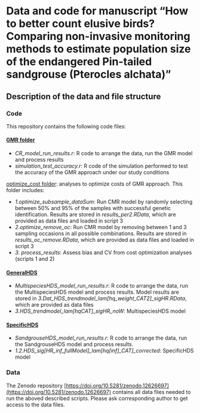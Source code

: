 # Data and code for manuscript “How to better count elusive birds? Comparing non-invasive monitoring methods to estimate population size of the endangered Pin-tailed sandgrouse (Pterocles alchata)” 

## Description of the data and file structure

### Code
This repository contains the following code files:

#### <ins>GMR folder</ins>
- *CR_model_run_results.r*: R code to arrange the data, run the GMR model and process results
- *simulation_test_accuracy.r*: R code of the simulation performed to test the accuracy of the GMR approach under our study conditions  

<ins>optimize_cost folder</ins>: analyses to optimize costs of GMR approach. This folder includes:
  - *1.optimize_subsample_dataSum*: Run CMR model by randomly selecting between 50% and 95% of the samples with successful genetic identification. Results are stored in *results_per2.RData*, which are provided as data files and loaded in script 3   
  - *2.optimize_remove_oc*: Run CMR model by removing between 1 and 3 sampling occasions in all possible combinations. Results are stored in *results_oc_remove.RData*, which are provided as data files and loaded in script 3  
  - *3. process_results*: Assess bias and CV from cost optimization analyses (scripts 1 and 2)  

#### <ins>GeneralHDS</ins>
- *MultispeciesHDS_model_run_results.r*: R code to arrange the data, run the MultispeciesHDS model and process results. Model results are stored in *3.Dat_HDS_trendmodel_lam[hq_weight_CAT2]_sigHR.RData*, which are provided as data files  
- *3.HDS_trendmodel_lam[hqCAT]_sigHR_noW*: MultispeciesHDS model  
  
#### <ins>SpecificHDS</ins>
- *SandgrouseHDS_model_run_results.r*: R code to arrange the data, run the SandgrouseHDS model and process results.
- *1.2.HDS_sig[HR_inf_fullModel]_lam[hq[inf]_CAT]_corrected*: SpecificHDS model

### Data
The Zenodo repository [https://doi.org/10.5281/zenodo.12626697](https://doi.org/10.5281/zenodo.12626697) contains all data files needed to run the aboved described scripts. Please ask corresponding author to get access to the data files.
